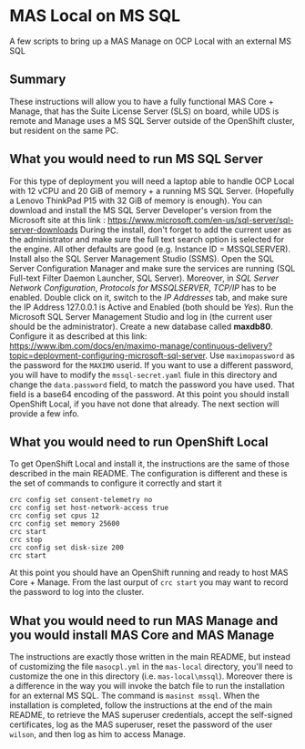 # MAS Local on MS SQL
 A few scripts to bring up a MAS Manage on OCP Local with an external MS SQL
 
## Summary
These instructions will allow you to have a fully functional MAS Core + Manage, that has the Suite License Server (SLS) on board, while UDS is remote and Manage uses a MS SQL Server outside of the OpenShift cluster, but resident on the same PC.

## What you would need to run MS SQL Server
For this type of deployment you will need a laptop able to handle OCP Local with 12 vCPU and 20 GiB of memory + a running MS SQL Server. (Hopefully a Lenovo ThinkPad P15 with 32 GiB of memory is enough).
You can download and install the MS SQL Server Developer's version from the Microsoft site at this link : https://www.microsoft.com/en-us/sql-server/sql-server-downloads
During the install, don't forget to add the current user as the administrator and make sure the full text search option is selected for the engine. All other defaults are good (e.g. Instance ID = MSSQLSERVER). Install also the SQL Server Management Studio (SSMS).
Open the SQL Server Configuration Manager and make sure the services are running (SQL Full-text Filter Daemon Launcher, SQL Server). Moreover, in *SQL Server Network Configuration*, *Protocols for MSSQLSERVER*, *TCP/IP* has to be enabled. Double click on it, switch to the *IP Addresses* tab, and make sure the IP Address 127.0.0.1 is Active and Enabled (both should be *Yes*).
Run the Microsoft SQL Server Management Studio and log in (the current user should be the administrator).
Create a new database called **maxdb80**. Configure it as described at this link: https://www.ibm.com/docs/en/maximo-manage/continuous-delivery?topic=deployment-configuring-microsoft-sql-server. Use `maximopassword` as the password for the `MAXIMO` userid. If you want to use a different password, you will have to modify the `mssql-secret.yaml` fiule in this directory and change the `data.password` field, to match the password you have used. That field is a base64 encoding of the password.
At this point you should install OpenShift Local, if you have not done that already. The next section will provide a few info.

## What you would need to run OpenShift Local
To get OpenShift Local and install it, the instructions are the same of those described in the main README. The configuration is different and these is the set of commands to configure it correctly and start it
```
crc config set consent-telemetry no
crc config set host-network-access true
crc config set cpus 12
crc config set memory 25600
crc start
crc stop
crc config set disk-size 200
crc start
```
At this point you should have an OpenShift running and ready to host MAS Core + Manage. From the last ourput of `crc start` you may want to record the password to log into the cluster.

## What you would need to run MAS Manage and you would install MAS Core and MAS Manage
The instructions are exactly those written in the main README, but instead of customizing the file `masocpl.yml` in the `mas-local` directory, you'll need to customize the one in this directory (i.e. `mas-local\mssql`). Moreover there is a difference in the way you will invoke the batch file to run the installation for an external MS SQL. The command is `masinst mssql`.
When the installation is completed, follow the instructions at the end of the main README, to retrieve the MAS superuser credentials, accept the self-signed certificates, log as the MAS superuser, reset the password of the user `wilson`, and then log as him to access Manage.